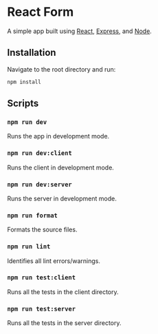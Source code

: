 # React Form

A simple app built using [React](https://react.dev/), [Express](https://expressjs.com/), and [Node](https://nodejs.org/).

## Installation

Navigate to the root directory and run:

```bash
npm install
```

## Scripts

### `npm run dev`

Runs the app in development mode.

### `npm run dev:client`

Runs the client in development mode.

### `npm run dev:server`

Runs the server in development mode.

### `npm run format`

Formats the source files.

### `npm run lint`

Identifies all lint errors/warnings.

### `npm run test:client`

Runs all the tests in the client directory.

### `npm run test:server`

Runs all the tests in the server directory.

